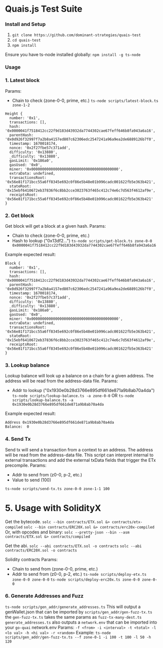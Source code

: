 # Quais.js Test Suite

### Install and Setup

1. `git clone https://github.com/dominant-strategies/quais-test`
2. `cd quais-test`
3. `npm install`

Ensure you have ts-node installed globally:
`npm install -g ts-node`

### Usage

### 1. Latest block

Params:

- Chain to check (zone-0-0, prime, etc.)
  `ts-node scripts/latest-block.ts zone-1-2`

```
Height {
  number: '0x1',
  transactions: [],
  hash: '0x0000041f7518412cc22f9d183d43932da7744302cae67feff646b8fa943a6a16',
  parentHash: '0x0d926f32997f7a2b8a4157ed807c62306edc2547241a96a9ea2de6889126b7f0',
  timestamp: 1670018174,
  nonce: '0x2f27fbe57c371add',
  difficulty: '0x13880',
  _difficulty: '0x13880',
  gasLimit: '0x186a0',
  gasUsed: '0x0',
  miner: '0x0000000000000000000000000000000000000000',
  extraData: undefined,
  transactionsRoot: '0x56e81f171bcc55a6ff8345e692c0f86e5b48e01b996cadc001622fb5e363b421',
  stateRoot: '0x15ebf6410672eb37836f6c8bb2cce3023763f465c412c74e6c7d563f4612af9e',
  receiptsRoot: '0x56e81f171bcc55a6ff8345e692c0f86e5b48e01b996cadc001622fb5e363b421'
}
```

### 2. Get block

Get block will get a block at a given hash.
Params:

- Chain to check (zone-0-0, prime, etc.)
- Hash to lookup ("0x13df2...")
  `ts-node scripts/get-block.ts zone-0-0 0x0000041f7518412cc22f9d183d43932da7744302cae67feff646b8fa943a6a16`

Example expected result:

```
Block {
  number: '0x1',
  transactions: [],
  hash: '0x0000041f7518412cc22f9d183d43932da7744302cae67feff646b8fa943a6a16',
  parentHash: '0x0d926f32997f7a2b8a4157ed807c62306edc2547241a96a9ea2de6889126b7f0',
  timestamp: 1670018174,
  nonce: '0x2f27fbe57c371add',
  difficulty: '0x13880',
  _difficulty: '0x13880',
  gasLimit: '0x186a0',
  gasUsed: '0x0',
  miner: '0x0000000000000000000000000000000000000000',
  extraData: undefined,
  transactionsRoot: '0x56e81f171bcc55a6ff8345e692c0f86e5b48e01b996cadc001622fb5e363b421',
  stateRoot: '0x15ebf6410672eb37836f6c8bb2cce3023763f465c412c74e6c7d563f4612af9e',
  receiptsRoot: '0x56e81f171bcc55a6ff8345e692c0f86e5b48e01b996cadc001622fb5e363b421'
}
```

### 3. Lookup balance

Lookup balance will look up a balance on a chain for a given address. The address will be read from the address-data file.
Params:

- Addr to lookup ("0x1930e0b28d3766e895df661de871a9b8ab70a4da")
  `ts-node scripts/lookup-balance.ts -a zone-0-0`
  OR
  `ts-node scripts/lookup-balance.ts -a 0x1930e0b28d3766e895df661de871a9b8ab70a4da`

Example expected result:

```
Address 0x1930e0b28d3766e895df661de871a9b8ab70a4da
Balance:  0
```

### 4. Send Tx

Send tx will send a transaction from a context to an address. The address will be read from the address-data file. This script
can interpret internal to external transactions and add the external txData fields that trigger the ETx precompile.
Params:

- Addr to send from (z0-0, p-2, etc.)
- Value to send (100)

`ts-node scripts/send-tx.ts zone-0-0 zone-1-1 100`

# 5. Usage with SolidityX

Get the bytecode.
`solc --bin contracts/ETX.sol &> contracts/etx-compiled`
`solc --bin contracts/ERC20X.sol &> contracts/erc20x-compiled`
Or, with opcodes and binary:
`solc --pretty-json --bin --asm contracts/ETX.sol &> contracts/compiled`

Get the abi.
`solc --abi contracts/ETX.sol -o contracts`
`solc --abi contracts/ERC20X.sol -o contracts`

Solidity contracts
Params:

- Chain to send from (zone-0-0, prime, etc.)
- Addr to send from (z0-0, p-2, etc.)
  `ts-node scripts/deploy-etx.ts zone-0-0 zone-0-0`
  `ts-node scripts/deploy-erc20x.ts zone-0-0 zone-0-0`

### 6. Generate Addresses and Fuzz

`ts-node scripts/gen_addr/generate_addresses.ts`
This will output a genWallet.json that can be imported by `scripts/gen_addr/gen-fuzz-tx.ts` the `gen-fuzz-tx.ts` takes the same params as `fuzz-tx-many-dest.ts`
`generate_addresses.ts` also outputs a `network.env` that can be imported into your `go-quai` network.env
Params: `-f <from> -i <interval> -t <total> -l <lo val> -h <hi val> -r <random>`
Example: `ts-node scripts/gen_addr/gen-fuzz-tx.ts --f zone-0-1 -i 100 -t 100 -l 50 -h 120`
